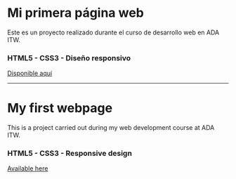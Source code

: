 # Mi primera página web

Este es un proyecto realizado durante el curso de desarrollo web en ADA ITW.

### HTML5 - CSS3 - Diseño responsivo

[Disponible aquí](https://sofialiendro.github.io/portfolio-Sofia)

---

# My first webpage

This is a project carried out during my web development course at ADA ITW.

### HTML5 - CSS3 - Responsive design

[Available here](https://sofialiendro.github.io/portfolio-Sofia)
